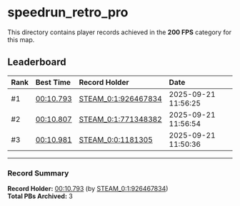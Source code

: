 # speedrun_retro_pro

This directory contains player records achieved in the **200 FPS** category for this map.

## Leaderboard

| Rank | Best Time | Record Holder | Date                |
| :--- | :-------- | :------------ | :------------------ |
| #1   | [00:10.793](./00010793_STEAM_0_1_926467834_20250921-115625.zip) | [STEAM_0:1:926467834](https://speedrun16.com/profile/STEAM_0:1:926467834)   | 2025-09-21 11:56:25 |
| #2   | [00:10.807](./00010807_STEAM_0_1_771348382_20250921-115654.zip) | [STEAM_0:1:771348382](https://speedrun16.com/profile/STEAM_0:1:771348382)   | 2025-09-21 11:56:54 |
| #3   | [00:10.981](./00010981_STEAM_0_0_1181305_20250921-115036.zip) | [STEAM_0:0:1181305](https://speedrun16.com/profile/STEAM_0:0:1181305)   | 2025-09-21 11:50:36 |

---

### Record Summary
**Record Holder:** [00:10.793](./00010793_STEAM_0_1_926467834_20250921-115625.zip) (by [STEAM_0:1:926467834](https://speedrun16.com/profile/STEAM_0:1:926467834))  
**Total PBs Archived:** 3